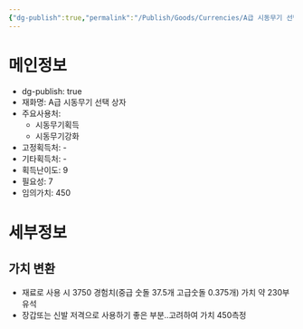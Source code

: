 ```yaml
---
{"dg-publish":true,"permalink":"/Publish/Goods/Currencies/A급 시동무기 선택 상자/"}
---
```



<span><span><h1 data-heading="메인정보" dir="auto">메인정보</h1></span></span><p><ul class="dataview dataview-ul dataview-result-object-ul"><li class="dataview dataview-li dataview-result-object-li">dg-publish: <span>true</span></li><li class="dataview dataview-li dataview-result-object-li">재화명: <span>A급 시동무기 선택 상자</span></li><li class="dataview dataview-li dataview-result-object-li">주요사용처: <ul class="dataview dataview-ul dataview-result-list-ul"><li class="dataview-result-list-li"><span>시동무기획득</span></li><li class="dataview-result-list-li"><span>시동무기강화</span></li></ul></li><li class="dataview dataview-li dataview-result-object-li">고정획득처: <span>-</span></li><li class="dataview dataview-li dataview-result-object-li">기타획득처: <span>-</span></li><li class="dataview dataview-li dataview-result-object-li">획득난이도: <span>9</span></li><li class="dataview dataview-li dataview-result-object-li">필요성: <span>7</span></li><li class="dataview dataview-li dataview-result-object-li">임의가치: <span>450</span></li></ul></p><span><span><h1 data-heading="세부정보" dir="auto">세부정보</h1></span></span>


## 가치 변환
 - 재료로 사용 시 3750 경험치(중급 숫돌 37.5개 고급숫돌 0.375개) 가치 약 230부유석
 - 장갑또는 신발 저격으로 사용하기 좋은 부분..고려하여 가치 450측정